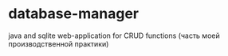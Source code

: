 # database-manager
java and sqlite web-application for CRUD functions (часть моей производственной практики)
